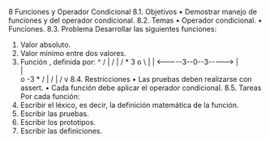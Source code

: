 8
Funciones y Operador Condicional
8.1. Objetivos
• Demostrar manejo de funciones y del operador condicional.
8.2. Temas
• Operador condicional.
• Funciones.
8.3. Problema
Desarrollar las siguientes funciones:
1. Valor absoluto.
2. Valor mínimo entre dos valores.
3. Función , definida por:
                ^    /
                |   /
                |  /
              * 3 o
              \ |
               \|
       <-----3--0--3----->
                |\
                | \
             o -3 *
            /   |
           /    |
          /     v
8.4. Restricciones
• Las pruebas deben realizarse con assert.
• Cada función debe aplicar el operador condicional.
8.5. Tareas
Por cada función:
1. Escribir el léxico, es decir, la definición matemática de la función.
2. Escribir las pruebas.
3. Escribir los prototipos.
4. Escribir las definiciones.
